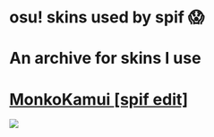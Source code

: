 # osu! skins used by spif 😱

# An archive for skins I use

# [MonkoKamui [spif edit]](https://www.mediafire.com/file/0qj1yvrptz6io1p/MonkoKamui_%255Bspif_edit%255D.osk/file)
![](https://osu.ppy.sh/ss/17893135/8a11)



